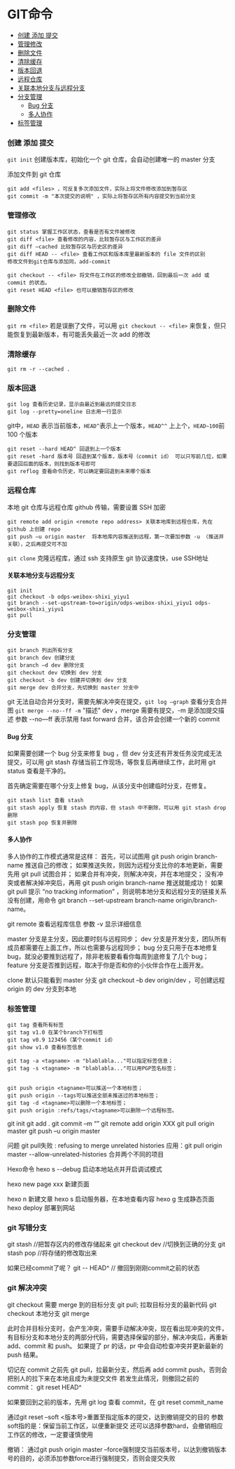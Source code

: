 # GIT命令
<!-- GFM-TOC -->
* [创建 添加 提交](#创建-添加-提交)
* [管理修改](#管理修改)
* [删除文件](#删除文件)
* [清除缓存](#清除缓存)
* [版本回退](#版本回退)
* [远程仓库](#远程仓库)
* [关联本地分支与远程分支](#关联本地分支与远程分支)
* [分支管理](#分支管理)
	* [Bug 分支](#bug-分支)
	* [多人协作](#多人协作)
* [标签管理](#标签管理)
<!-- GFM-TOC -->

### 创建 添加 提交
`git init` 创建版本库，初始化一个 git 仓库，会自动创建唯一的 master 分支

添加文件到 git 仓库
```
git add <files> ，可反复多次添加文件，实际上将文件修改添加到暂存区
git commit -m "本次提交的说明" ，实际上将暂存区所有内容提交到当前分支
```

### 管理修改
```
git status 掌握工作区状态，查看是否有文件被修改
git diff <file> 查看修改的内容，比较暂存区与工作区的差异
git diff –cached 比较暂存区与历史区的差异
git diff HEAD -- <file> 查看工作区和版本库里最新版本的 file 文件的区别
修改文件到git仓库与添加同，add-commit

git checkout -- <file> 将文件在工作区的修改全部撤销，回到最后一次 add 或 commit 的状态。
git reset HEAD <file> 也可以撤销暂存区的修改
```

### 删除文件
`git rm <file>` 
若是误删了文件，可以用 `git checkout -- <file>` 来恢复，但只能恢复到最新版本，有可能丢失最近一次 add 的修改

### 清除缓存
`git rm -r --cached .`

### 版本回退
```
git log 查看历史记录，显示由最近到最远的提交日志
git log --pretty=oneline 日志用一行显示
```

git中，`HEAD` 表示当前版本，`HEAD^`表示上一个版本，`HEAD^^` 上上个，`HEAD~100`前 100 个版本
```
git reset --hard HEAD^ 回退到上一个版本
git reset -hard 版本号 回退到某个版本，版本号（commit id） 可以只写前几位，如果要退回后面的版本，则找到版本号即可
git reflog 查看命令历史，可以确定要回退到未来哪个版本
```

### 远程仓库
本地 git 仓库与远程仓库 github 传输，需要设置 SSH 加密

```
git remote add origin <remote repo address> 关联本地库到远程仓库，先在 github 上创建 repo
git push –u origin master  将本地库内容推送到远程，第一次要加参数 -u （推送并关联），之后再提交可不加
```

`git clone` 克隆远程库，通过 ssh 支持原生 git 协议速度快，use SSH地址

#### 关联本地分支与远程分支
```
git init
git checkout -b odps-weibox-shixi_yiyu1
git branch --set-upstream-to=origin/odps-weibox-shixi_yiyu1 odps-weibox-shixi_yiyu1
git pull
```

### 分支管理
```
git branch 列出所有分支
git branch dev 创建分支
git branch –d dev 删除分支
git checkout dev 切换到 dev 分支
git checkout -b dev 创建并切换到 dev 分支
git merge dev 合并分支，先切换到 master 分支中
```

git 无法自动合并分支时，需要先解决冲突在提交，`git log –graph` 查看分支合并图
`git merge --no--ff -m` "描述" dev ，merge 需要有提交，-m 是添加提交描述 
参数 --no—ff 表示禁用 fast forward 合并，该合并会创建一个新的 commit

#### Bug 分支
如果需要创建一个 bug 分支来修复 bug ，但 dev 分支还有开发任务没完成无法提交，可以用 git stash 存储当前工作现场，等恢复后再继续工作，此时用 git status 查看是干净的。

首先确定需要在哪个分支上修复 bug，从该分支中创建临时分支，在修复。
```
git stash list 查看 stash
git stash apply 恢复 stash 的内容，但 stash 中不删除，可以用 git stash drop 删除
git stash pop 恢复并删除
```

#### 多人协作
多人协作的工作模式通常是这样：
首先，可以试图用 git push origin branch-name 推送自己的修改；
如果推送失败，则因为远程分支比你的本地更新，需要先用 git pull 试图合并；
如果合并有冲突，则解决冲突，并在本地提交；
没有冲突或者解决掉冲突后，再用 git push origin branch-name 推送就能成功！
如果 git pull 提示 “no tracking information” ，则说明本地分支和远程分支的链接关系没有创建，用命令 git branch --set-upstream branch-name origin/branch-name。

git remote 查看远程库信息 参数 -v 显示详细信息

master 分支是主分支，因此要时刻与远程同步；
dev 分支是开发分支，团队所有成员都需要在上面工作，所以也需要与远程同步；
bug 分支只用于在本地修复 bug，就没必要推到远程了，除非老板要看看你每周到底修复了几个 bug；
feature 分支是否推到远程，取决于你是否和你的小伙伴合作在上面开发。

clone 默认只能看到 master 分支
git checkout –b dev origin/dev ，可创建远程 origin 的 dev 分支到本地

### 标签管理
```
git tag 查看所有标签
git tag v1.0 在某个branch下打标签
git tag v0.9 123456（某个commit id）
git show v1.0 查看标签信息

git tag -a <tagname> -m "blablabla..."可以指定标签信息；
git tag -s <tagname> -m "blablabla..."可以用PGP签名标签；


git push origin <tagname>可以推送一个本地标签；
git push origin --tags可以推送全部未推送过的本地标签；
git tag -d <tagname>可以删除一个本地标签；
git push origin :refs/tags/<tagname>可以删除一个远程标签。
```


git init
git add .
git commit –m  “”
git remote add origin XXX
git pull origin master
git push –u origin master

问题
git pull失败 : refusing to merge unrelated histories
应用：git pull origin master --allow-unrelated-histories 合并两个不同的项目

Hexo命令
hexo s --debug 启动本地站点并开启调试模式

hexo new page xxx 新建页面

hexo n <filename> 新建文章
hexo s 启动服务器，在本地查看内容
hexo g 生成静态页面
hexo deploy 部署到网站


### git 写错分支
git stash                    //把暂存区内的修改存储起来
git checkout dev             //切换到正确的分支
git stash pop                //将存储的修改取出来

如果已经commit了呢？
git -- HEAD^              // 撤回到刚刚commit之前的状态

### git 解决冲突
git checkout 需要 merge 到的目标分支
git pull;  拉取目标分支的最新代码
git checkout 本地分支
git merge

此时合并目标分支时，会产生冲突，需要手动解决冲突，现在看出现冲突的文件，有目标分支和本地分支的两部分代码，需要选择保留的部分，解决冲突后，再重新 add、commit 和 push。
如果提了 pr 的话，pr 中会自动检查冲突并更新最新的 push 结果。

切记在 commit 之前先 git pull，拉最新分支，然后再 add commit push，否则会把别人的拉下来在本地且成为未提交文件
若发生此情况，则撤回之前的 commit： git reset HEAD^

如果要回到之前的版本，先用 git log 查看 commit，在 git reset commit_name

通过git reset –soft <版本号>重置至指定版本的提交，达到撤销提交的目的
参数soft指的是：保留当前工作区，以便重新提交
还可以选择参数hard，会撤销相应工作区的修改，一定要谨慎使用

撤销： 通过git push origin master –force强制提交当前版本号，以达到撤销版本号的目的，必须添加参数force进行强制提交，否则会提交失败